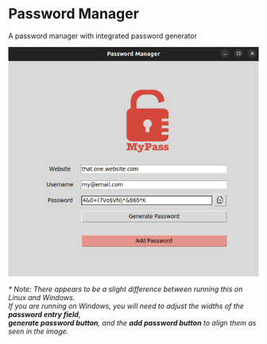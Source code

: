 # Password Manager

A password manager with integrated password generator

![Screenshot](img/password-manager.png "Password Manager")

_* Note: There appears to be a slight difference between running this on Linux and Windows.<br>
If you are running on Windows, you will need to adjust the widths of the **password entry field**,<br>
**generate password button**, and the **add password button** to align them as seen in the image._
